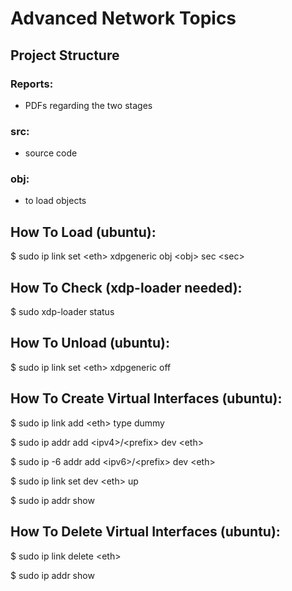 # Advanced Network Topics
## Project Structure
### Reports:
- PDFs regarding the two stages
### src:
- source code  
### obj:
- to load objects

## How To Load (ubuntu):
\$ sudo ip link set \<eth\> xdpgeneric obj \<obj\> sec \<sec\>

## How To Check (xdp-loader needed):
\$ sudo xdp-loader status

## How To Unload (ubuntu):
\$ sudo ip link set \<eth\> xdpgeneric off

## How To Create Virtual Interfaces (ubuntu):
\$ sudo ip link add \<eth\> type dummy

\$ sudo ip addr add \<ipv4\>/\<prefix\> dev \<eth\>

\$ sudo ip -6 addr add \<ipv6\>/\<prefix\> dev \<eth\>

\$ sudo ip link set dev \<eth\> up

\$ sudo ip addr show

## How To Delete Virtual Interfaces (ubuntu):
\$ sudo ip link delete \<eth\>

\$ sudo ip addr show
